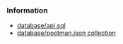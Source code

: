### Information

-	[database/api.sql](https://github.com/aslamcsebd/Laravel/tree/main/Rest-Api/Project/database)
-	[database/postman.json collection](https://github.com/aslamcsebd/Laravel/tree/main/Rest-Api/Project/database)